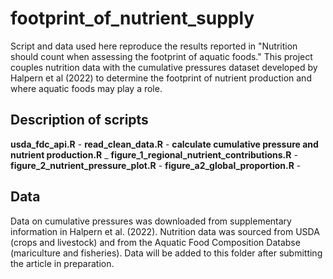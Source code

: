 # footprint_of_nutrient_supply
Script and data used here reproduce the results reported in "Nutrition should count when assessing the footprint of aquatic foods." This project couples nutrition data with the cumulative pressures dataset developed by Halpern et al (2022) to determine the footprint of nutrient production and where aquatic foods may play a role. 

## Description of scripts 

**usda_fdc_api.R** - 
**read_clean_data.R** - 
**calculate cumulative pressure and nutrient production.R** _
**figure_1_regional_nutrient_contributions.R** -
**figure_2_nutrient_pressure_plot.R** - 
**figure_a2_global_proportion.R** - 

## Data
Data on cumulative pressures was downloaded from supplementary information in Halpern et al. (2022). Nutrition data was sourced from USDA (crops and livestock) and from the Aquatic Food Composition Databse (mariculture and fisheries). Data will be added to this folder after submitting the article in preparation. 